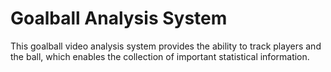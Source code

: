 # Goalball Analysis System
This goalball video analysis system provides the ability to track players and the ball, which enables the collection of important statistical information.
